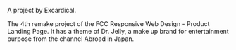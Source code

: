 A project by Excardical.

The 4th remake project of the FCC Responsive Web Design - Product Landing Page.
It has a theme of Dr. Jelly, a make up brand for entertainment purpose from the channel Abroad in Japan.


